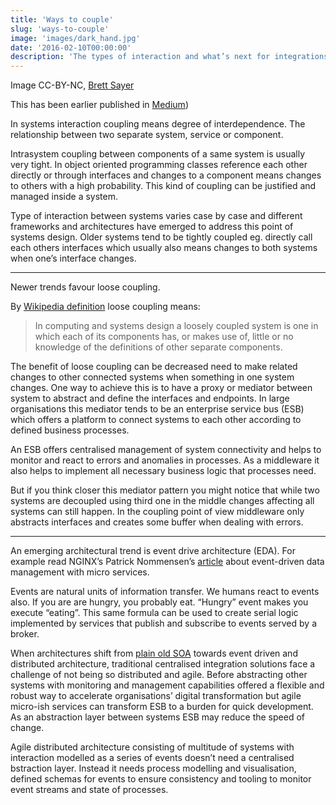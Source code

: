 ```yaml
---
title: 'Ways to couple'
slug: 'ways-to-couple'
image: 'images/dark_hand.jpg'
date: '2016-02-10T00:00:00'
description: 'The types of interaction and what’s next for integrations'
---
```


Image CC-BY-NC, [Brett Sayer](https://www.flickr.com/photos/brett-sayer/4011652476)

This has been earlier published in [Medium](https://medium.com/@varjoinen/ways-to-couple-30c37a29c9c8))

In systems interaction coupling means degree of interdependence. The
relationship between two separate system, service or component.

Intrasystem coupling between components of a same system is usually very tight.
In object oriented programming classes reference each other directly or through
interfaces and changes to a component means changes to others with a high
probability. This kind of coupling can be justified and managed inside a system.

Type of interaction between systems varies case by case and different frameworks
and architectures have emerged to address this point of systems design. Older
systems tend to be tightly coupled eg. directly call each others interfaces which
usually also means changes to both systems when one’s interface changes.

---

Newer trends favour loose coupling.

By [Wikipedia definition](https://en.wikipedia.org/wiki/Loose_coupling) loose
coupling means:

> In computing and systems design a loosely coupled system is one in which each 
> of its components has, or makes use of, little or no knowledge of the
> definitions of other separate components.

The benefit of loose coupling can be decreased need to make related changes to
other connected systems when something in one system changes. One way to
achieve this is to have a proxy or mediator between system to abstract and
define the interfaces and endpoints. In large organisations this mediator tends
to be an enterprise service bus (ESB) which offers a platform to connect
systems to each other according to defined business processes.

An ESB offers centralised management of system connectivity and helps to
monitor and react to errors and anomalies in processes. As a middleware it also
helps to implement all necessary business logic that processes need.

But if you think closer this mediator pattern you might notice that while two
systems are decoupled using third one in the middle changes affecting all
systems can still happen. In the coupling point of view middleware only
abstracts interfaces and creates some buffer when dealing with errors.

---

An emerging architectural trend is event drive architecture (EDA). For example
read NGINX’s Patrick Nommensen’s [article](https://dzone.com/articles/event-driven-data-management-for-microservices-1)
about event-driven data management with micro services.

Events are natural units of information transfer. We humans react to events
also. If you are are hungry, you probably eat. “Hungry” event makes you
execute “eating”. This same formula can be used to create serial logic
implemented by services that publish and subscribe to events served by a
broker.

When architectures shift from [plain old SOA](https://en.wikipedia.org/wiki/Service-oriented_architecture)
towards event driven and distributed architecture, traditional centralised
integration solutions face a challenge of not being so distributed and agile.
Before abstracting other systems with monitoring and management capabilities
offered a flexible and robust way to accelerate organisations’ digital
transformation but agile micro-ish services can transform ESB to a burden for
quick development. As an abstraction layer between systems ESB may reduce the
speed of change.

Agile distributed architecture consisting of multitude of systems with
interaction modelled as a series of events doesn’t need a centralised 
bstraction layer. Instead it needs process modelling and visualisation, defined
schemas for events to ensure consistency and tooling to monitor event streams
and state of processes.
